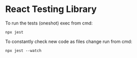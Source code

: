 # React Testing Library

To run the tests (oneshot) exec from cmd:

```
npx jest
```

To constantly check new code as files change run from cmd:

```
npx jest --watch
```
